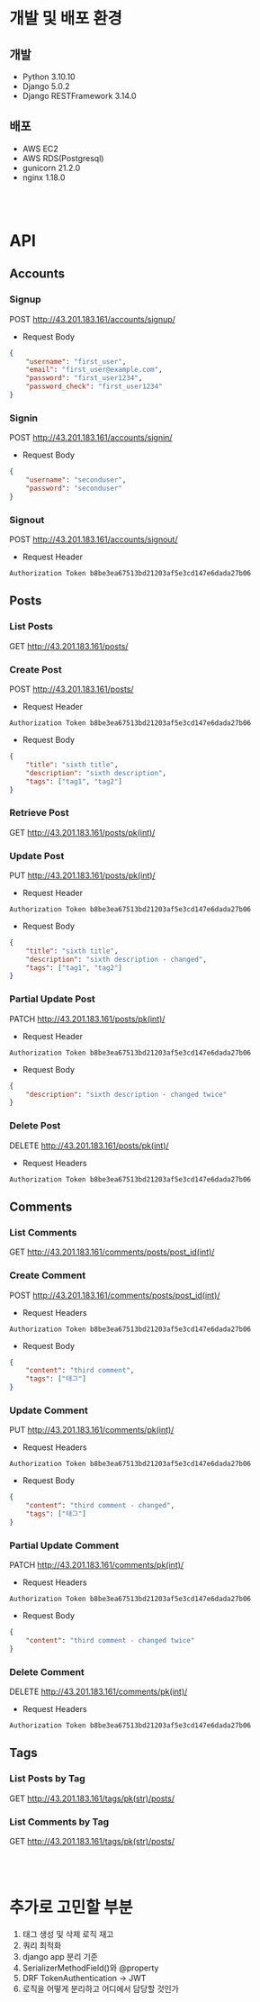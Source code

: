 # 개발 및 배포 환경
## 개발
- Python 3.10.10
- Django 5.0.2
- Django RESTFramework 3.14.0

## 배포
- AWS EC2
- AWS RDS(Postgresql)
- gunicorn 21.2.0
- nginx 1.18.0

<br>
<br>


# API

## Accounts
### Signup

POST http://43.201.183.161/accounts/signup/

- Request Body

```json
{
    "username": "first_user",
    "email": "first_user@example.com",
    "password": "first_user1234",
    "password_check": "first_user1234"
}
```

### Signin

POST http://43.201.183.161/accounts/signin/

- Request Body

```json
{
    "username": "seconduser",
    "password": "seconduser"
}
```

### Signout
POST http://43.201.183.161/accounts/signout/

- Request Header

```
Authorization Token b8be3ea67513bd21203af5e3cd147e6dada27b06
```


## Posts
### List Posts
GET http://43.201.183.161/posts/


### Create Post
POST http://43.201.183.161/posts/
- Request Header
```
Authorization Token b8be3ea67513bd21203af5e3cd147e6dada27b06
```

- Request Body
```json
{
    "title": "sixth title",
    "description": "sixth description",
    "tags": ["tag1", "tag2"]
}
```

### Retrieve Post
GET http://43.201.183.161/posts/pk(int)/


### Update Post
PUT http://43.201.183.161/posts/pk(int)/
- Request Header
```
Authorization Token b8be3ea67513bd21203af5e3cd147e6dada27b06
```

- Request Body
```json
{
    "title": "sixth title",
    "description": "sixth description - changed",
    "tags": ["tag1", "tag2"]
}
```

### Partial Update Post
PATCH http://43.201.183.161/posts/pk(int)/
- Request Header
```
Authorization Token b8be3ea67513bd21203af5e3cd147e6dada27b06
```

- Request Body
```json
{
    "description": "sixth description - changed twice"
}
```

### Delete Post
DELETE http://43.201.183.161/posts/pk(int)/
- Request Headers

```
Authorization Token b8be3ea67513bd21203af5e3cd147e6dada27b06
```

## Comments
### List Comments
GET http://43.201.183.161/comments/posts/post_id(int)/

### Create Comment
POST http://43.201.183.161/comments/posts/post_id(int)/
- Request Headers

```
Authorization Token b8be3ea67513bd21203af5e3cd147e6dada27b06
```

- Request Body
```json
{
    "content": "third comment",
    "tags": ["태그"]
}
```

### Update Comment
PUT http://43.201.183.161/comments/pk(int)/
- Request Headers

```
Authorization Token b8be3ea67513bd21203af5e3cd147e6dada27b06
```

- Request Body
```json
{
    "content": "third comment - changed",
    "tags": ["태그"]
}
```

### Partial Update Comment
PATCH http://43.201.183.161/comments/pk(int)/
- Request Headers

```
Authorization Token b8be3ea67513bd21203af5e3cd147e6dada27b06
```

- Request Body
```json
{
    "content": "third comment - changed twice"
}
```

### Delete Comment
DELETE http://43.201.183.161/comments/pk(int)/
- Request Headers

```
Authorization Token b8be3ea67513bd21203af5e3cd147e6dada27b06
```

## Tags
### List Posts by Tag
GET http://43.201.183.161/tags/pk(str)/posts/


### List Comments by Tag
GET http://43.201.183.161/tags/pk(str)/posts/


<br>
<br>

# 추가로 고민할 부분

1. 태그 생성 및 삭제 로직 재고
2. 쿼리 최적화
3. django app 분리 기준
4. SerializerMethodField()와 @property
5. DRF TokenAuthentication → JWT
6. 로직을 어떻게 분리하고 어디에서 담당할 것인가